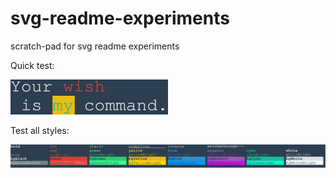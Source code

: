 # svg-readme-experiments

scratch-pad for svg readme experiments

Quick test:

![ansi-to-svg-3.svg](ansi-to-svg-3.svg)

Test all styles:

![ansi-to-svg-2.svg](ansi-to-svg-2.svg)
